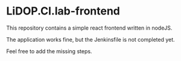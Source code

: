 # LiDOP.CI.lab-frontend

This repository contains a simple react frontend written in nodeJS.

The application works fine, but the Jenkinsfile is not completed yet.

Feel free to add the missing steps.
